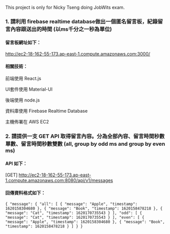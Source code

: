 This project is only for Nicky Tseng doing JobWits exam.

### 1. 請利用 firebase realtime database做出一個匿名留言板，紀錄留言內容跟送出的時間 (以ms千分之一秒為單位)

#### 留言板網址如下：
http://ec2-18-162-55-173.ap-east-1.compute.amazonaws.com:3000/

#### 相關技術：
前端使用 React.js

UI套件使用 Material-UI

後端使用 node.js

資料庫使用 Firebase Realtime Database

主機佈署在 AWS EC2

### 2. 請提供一支 GET API 取得留言內容。分為全部內容、留言時間秒數單數、留言時間秒數雙數 (all, group by odd ms and group by even ms)

#### API 如下：
[GET] http://ec2-18-162-55-173.ap-east-1.compute.amazonaws.com:8080/api/v1/messages

#### 回傳資料格式如下：
`
{
    "message": {
        "all": [
            {
                "message": "Apple",
                "timestamp": 1620158304680
            },
            {
                "message": "Book",
                "timestamp": 1620158478218
            },
            {
                "message": "Cat",
                "timestamp": 1620170735543
            }
        ],
        "odd": [
            {
                "message": "Cat",
                "timestamp": 1620170735543
            }
        ],
        "even": [
            {
                "message": "Apple",
                "timestamp": 1620158304680
            },
            {
                "message": "Book",
                "timestamp": 1620158478218
            }
        ]
    }
}
`
